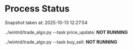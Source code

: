 # Process Status

Snapshot taken at: 2025-10-13 12:27:54

../wintrd/trade_algo.py --task price_update: **NOT RUNNING**

../wintrd/trade_algo.py --task buy_sell: **NOT RUNNING**

